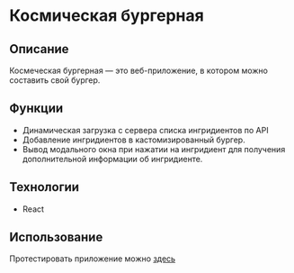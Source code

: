 # Космическая бургерная


## Описание
Космеческая бургерная  — это веб-приложение, в котором можно составить свой бургер.


## Функции
- Динамическая загрузка с сервера списка ингридиентов по API
- Добавление ингридиентов в кастомизированный бургер.
- Вывод модального окна при нажатии на ингридиент для получения дополнительной информации об ингридиенте.

## Технологии
- React

## Использование
Протестировать приложение можно [здесь](https://neekit95.github.io/react-burger/)
